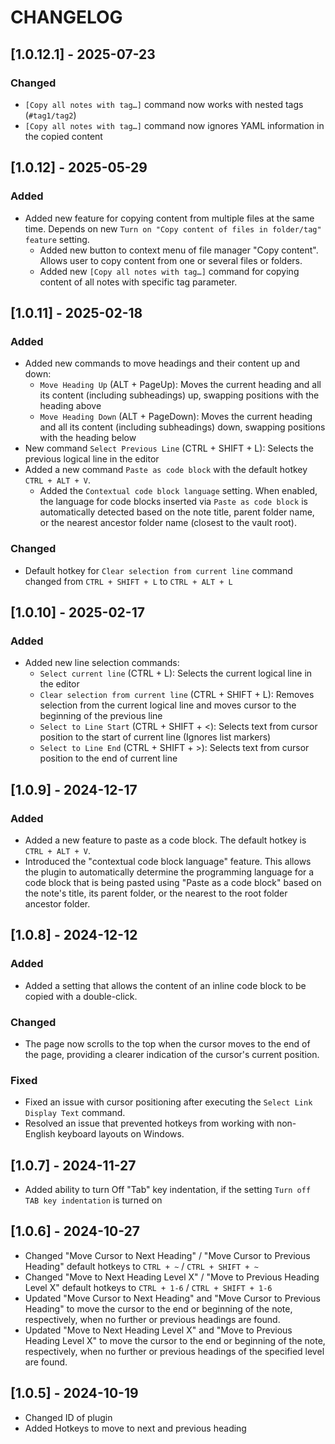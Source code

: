 # CHANGELOG

## [1.0.12.1] - 2025-07-23
### Changed
- `[Copy all notes with tag…]` command now works with nested tags (`#tag1/tag2`)
- `[Copy all notes with tag…]` command now ignores YAML information in the copied content

## [1.0.12] - 2025-05-29
### Added
- Added new feature for copying content from multiple files at the same time. Depends on new `Turn on "Copy content of files in folder/tag" feature` setting.
	- Added new button to context menu of file manager "Copy content". Allows user to copy content from one or several files or folders.
	- Added new `[Copy all notes with tag…]` command for copying content of all notes with specific tag parameter.
## [1.0.11] - 2025-02-18
### Added
- Added new commands to move headings and their content up and down:
  - `Move Heading Up` (ALT + PageUp): Moves the current heading and all its content (including subheadings) up, swapping positions with the heading above
  - `Move Heading Down` (ALT + PageDown): Moves the current heading and all its content (including subheadings) down, swapping positions with the heading below
- New command `Select Previous Line` (CTRL + SHIFT + L): Selects the previous logical line in the editor
- Added a new command `Paste as code block` with the default hotkey `CTRL + ALT + V`.
	- Added the `Contextual code block language` setting. When enabled, the language for code blocks inserted via `Paste as code block` is automatically detected based on the note title, parent folder name, or the nearest ancestor folder name (closest to the vault root).
### Changed
- Default hotkey for `Clear selection from current line` command changed from `CTRL + SHIFT + L` to `CTRL + ALT + L`
## [1.0.10] - 2025-02-17
### Added
- Added new line selection commands:
	- `Select current line` (CTRL + L): Selects the current logical line in the editor
	- `Clear selection from current line` (CTRL + SHIFT + L): Removes selection from the current logical line and moves cursor to the beginning of the previous line
	- `Select to Line Start` (CTRL + SHIFT + <): Selects text from cursor position to the start of current line (Ignores list markers)
	- `Select to Line End` (CTRL + SHIFT + >): Selects text from cursor position to the end of current line
## [1.0.9] - 2024-12-17
### Added
- Added a new feature to paste as a code block. The default hotkey is `CTRL + ALT + V`.
- Introduced the "contextual code block language" feature. This allows the plugin to automatically determine the programming language for a code block that is being pasted using "Paste as a code block" based on the note's title, its parent folder, or the nearest to the root folder ancestor folder.
## [1.0.8] - 2024-12-12
### Added
- Added a setting that allows the content of an inline code block to be copied with a double-click.
### Changed
- The page now scrolls to the top when the cursor moves to the end of the page, providing a clearer indication of the cursor's current position.
### Fixed
- Fixed an issue with cursor positioning after executing the `Select Link Display Text` command.
- Resolved an issue that prevented hotkeys from working with non-English keyboard layouts on Windows.
## [1.0.7] - 2024-11-27
- Added ability to turn Off "Tab" key indentation, if the setting `Turn off TAB key indentation` is turned on
## [1.0.6] - 2024-10-27
- Changed "Move Cursor to Next Heading" / "Move Cursor to Previous Heading" default hotkeys to `CTRL + ~` / `CTRL + SHIFT + ~`
- Changed "Move to Next Heading Level X" /  "Move to Previous Heading Level X" default hotkeys to `CTRL + 1-6` / `CTRL + SHIFT + 1-6`
- Updated "Move Cursor to Next Heading" and "Move Cursor to Previous Heading" to move the cursor to the end or beginning of the note, respectively, when no further or previous headings are found.
- Updated "Move to Next Heading Level X" and "Move to Previous Heading Level X" to move the cursor to the end or beginning of the note, respectively, when no further or previous headings of the specified level are found.
## [1.0.5] - 2024-10-19
- Changed ID of plugin
- Added Hotkeys to move to next and previous heading

